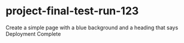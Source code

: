 # project-final-test-run-123

Create a simple page with a blue background and a heading that says Deployment Complete
